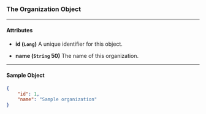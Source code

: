 ### The Organization Object
___
#### Attributes
- **id (`Long`)**
A unique identifier for this object.

- **name (`String` 50)**
The name of this organization.
___
#### Sample Object
```json
{
    "id": 1,
    "name": "Sample organization"
}
```


